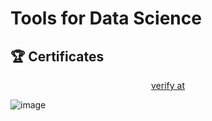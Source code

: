 # Tools for Data Science


## 🏆 Certificates 

<p align="middle">
  <a href="https://www.coursera.org/account/accomplishments/verify/VMNHICUVLOJU" target="_blank">
    verify at
  </a>

![image](https://github.com/user-attachments/assets/299fde2a-4a6b-4b2c-b590-99fa3f000072)


</p>

